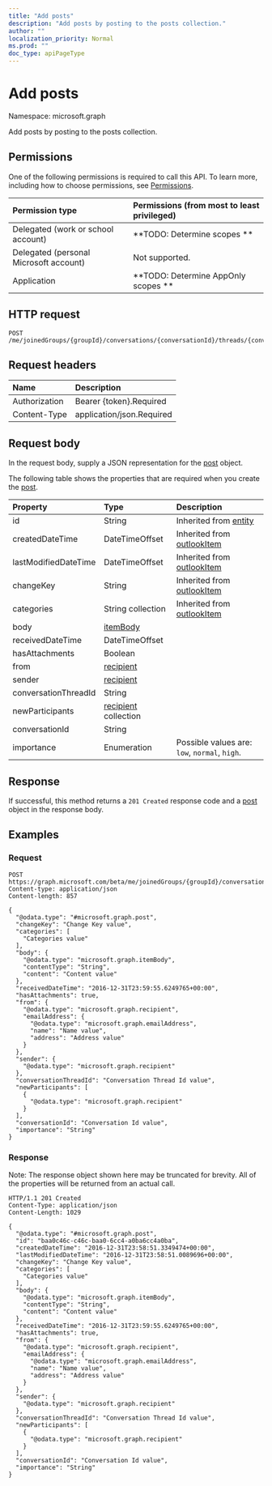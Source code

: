 ```yaml
---
title: "Add posts"
description: "Add posts by posting to the posts collection."
author: ""
localization_priority: Normal
ms.prod: ""
doc_type: apiPageType
---
```


# Add posts

Namespace: microsoft.graph

Add posts by posting to the posts collection.

## Permissions
One of the following permissions is required to call this API. To learn more, including how to choose permissions, see [Permissions](/concepts/permissions-reference.md).

|Permission type|Permissions (from most to least privileged)|
|:---|:---|
|Delegated (work or school account)|**TODO: Determine scopes **|
|Delegated (personal Microsoft account)|Not supported.|
|Application|**TODO: Determine AppOnly scopes **|

## HTTP request
<!-- {
  "blockType": "ignored"
}
-->
``` http
POST /me/joinedGroups/{groupId}/conversations/{conversationId}/threads/{conversationThreadId}/posts/$ref
```

## Request headers
|Name|Description|
|:---|:---|
|Authorization|Bearer {token}.Required|
|Content-Type|application/json.Required|

## Request body
In the request body, supply a JSON representation for the [post](../resources/post.md) object.

The following table shows the properties that are required when you create the [post](../resources/post.md).

|Property|Type|Description|
|:---|:---|:---|
|id|String| Inherited from [entity](../resources/entity.md)|
|createdDateTime|DateTimeOffset| Inherited from [outlookItem](../resources/outlookitem.md)|
|lastModifiedDateTime|DateTimeOffset| Inherited from [outlookItem](../resources/outlookitem.md)|
|changeKey|String| Inherited from [outlookItem](../resources/outlookitem.md)|
|categories|String collection| Inherited from [outlookItem](../resources/outlookitem.md)|
|body|[itemBody](../resources/itembody.md)||
|receivedDateTime|DateTimeOffset||
|hasAttachments|Boolean||
|from|[recipient](../resources/recipient.md)||
|sender|[recipient](../resources/recipient.md)||
|conversationThreadId|String||
|newParticipants|[recipient](../resources/recipient.md) collection||
|conversationId|String||
|importance|Enumeration| Possible values are: `low`, `normal`, `high`.|



## Response
If successful, this method returns a `201 Created` response code and a [post](../resources/post.md) object in the response body.

## Examples

### Request
<!-- {
  "blockType": "request",
  "name": "create_post_from_"
}
-->
``` http
POST https://graph.microsoft.com/beta/me/joinedGroups/{groupId}/conversations/{conversationId}/threads/{conversationThreadId}/posts
Content-type: application/json
Content-length: 857

{
  "@odata.type": "#microsoft.graph.post",
  "changeKey": "Change Key value",
  "categories": [
    "Categories value"
  ],
  "body": {
    "@odata.type": "microsoft.graph.itemBody",
    "contentType": "String",
    "content": "Content value"
  },
  "receivedDateTime": "2016-12-31T23:59:55.6249765+00:00",
  "hasAttachments": true,
  "from": {
    "@odata.type": "microsoft.graph.recipient",
    "emailAddress": {
      "@odata.type": "microsoft.graph.emailAddress",
      "name": "Name value",
      "address": "Address value"
    }
  },
  "sender": {
    "@odata.type": "microsoft.graph.recipient"
  },
  "conversationThreadId": "Conversation Thread Id value",
  "newParticipants": [
    {
      "@odata.type": "microsoft.graph.recipient"
    }
  ],
  "conversationId": "Conversation Id value",
  "importance": "String"
}
```

### Response
Note: The response object shown here may be truncated for brevity. All of the properties will be returned from an actual call.
<!-- {
  "blockType": "response",
  "truncated": true,
  "@odata.type": "microsoft.graph.post"
}
-->
``` http
HTTP/1.1 201 Created
Content-Type: application/json
Content-Length: 1029

{
  "@odata.type": "#microsoft.graph.post",
  "id": "baa0c46c-c46c-baa0-6cc4-a0ba6cc4a0ba",
  "createdDateTime": "2016-12-31T23:58:51.3349474+00:00",
  "lastModifiedDateTime": "2016-12-31T23:58:51.0089696+00:00",
  "changeKey": "Change Key value",
  "categories": [
    "Categories value"
  ],
  "body": {
    "@odata.type": "microsoft.graph.itemBody",
    "contentType": "String",
    "content": "Content value"
  },
  "receivedDateTime": "2016-12-31T23:59:55.6249765+00:00",
  "hasAttachments": true,
  "from": {
    "@odata.type": "microsoft.graph.recipient",
    "emailAddress": {
      "@odata.type": "microsoft.graph.emailAddress",
      "name": "Name value",
      "address": "Address value"
    }
  },
  "sender": {
    "@odata.type": "microsoft.graph.recipient"
  },
  "conversationThreadId": "Conversation Thread Id value",
  "newParticipants": [
    {
      "@odata.type": "microsoft.graph.recipient"
    }
  ],
  "conversationId": "Conversation Id value",
  "importance": "String"
}
```

